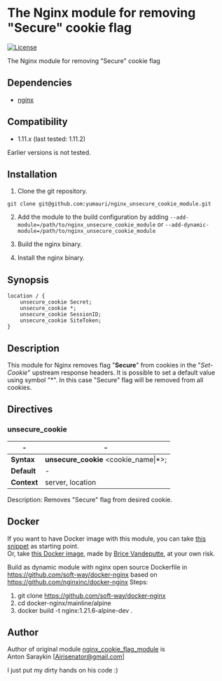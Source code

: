 The Nginx module for removing "Secure" cookie flag
==========

[![License](http://img.shields.io/badge/license-BSD-brightgreen.svg)](https://github.com/Airis777/nginx_cookie_flag_module/blob/master/LICENSE)

The Nginx module for removing "Secure" cookie flag

## Dependencies
* [nginx](http://nginx.org)

## Compatibility
* 1.11.x (last tested: 1.11.2)

Earlier versions is not tested.

## Installation

1. Clone the git repository.

  ```
  git clone git@github.com:yumauri/nginx_unsecure_cookie_module.git
  ```

2. Add the module to the build configuration by adding
  `--add-module=/path/to/nginx_unsecure_cookie_module`
   or
  `--add-dynamic-module=/path/to/nginx_unsecure_cookie_module`

3. Build the nginx binary.

4. Install the nginx binary.

## Synopsis

```Nginx
location / {
    unsecure_cookie Secret;
    unsecure_cookie *;
    unsecure_cookie SessionID;
    unsecure_cookie SiteToken;
}
```

## Description
This module for Nginx removes flag "**Secure**" from cookies in the "*Set-Cookie*" upstream response headers.
It is possible to set a default value using symbol "*". In this case "Secure" flag will be removed from all cookies.

## Directives

### unsecure_cookie

-| -
--- | ---
**Syntax**  | **unsecure_cookie** \<cookie_name\|*\>;
**Default** | -
**Context** | server, location

Description: Removes "Secure" flag from desired cookie.

## Docker

If you want to have Docker image with this module, you can take [this snippet](https://gist.github.com/yumauri/2c93e727ee15f32529da351b030e1190) as starting point.<br>
Or, take [this Docker image](https://hub.docker.com/r/boly38/unginx), made by [Brice Vandeputte](https://github.com/boly38), at your own risk.

Build as dynamic module with nginx open source Dockerfile in https://github.com/soft-way/docker-nginx based on https://github.com/nginxinc/docker-nginx
Steps:
1. git clone https://github.com/soft-way/docker-nginx 
2. cd docker-nginx/mainline/alpine
3. docker build -t nginx:1.21.6-alpine-dev .

## Author

Author of original module [nginx_cookie_flag_module](https://github.com/AirisX/nginx_cookie_flag_module) is<br>
Anton Saraykin [<Airisenator@gmail.com>]

I just put my dirty hands on his code :)
